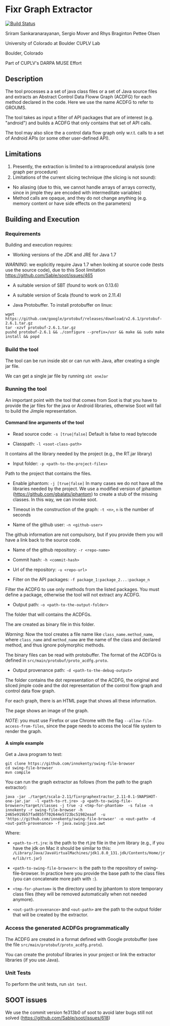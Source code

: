 # Fixr Graph Extractor


[![Build Status](https://travis-ci.com/cuplv/FixrGraphExtractor.svg?token=8yApKhj2WXmbEPSYZsqa&branch=master)](https://travis-ci.com/cuplv/FixrGraphExtractor)

Sriram Sankaranarayanan, Sergio Mover and Rhys Braginton Pettee Olsen

University of Colorado at Boulder CUPLV Lab

Boulder, Colorado

Part of CUPLV's DARPA MUSE Effort

## Description
The tool processes a a set of java class files or a set of Java source files and extracts an Abstract Control Data Floww Graph (ACDFG) for each method declared in the code.
Here we use the name ACDFG to refer to GROUMS.


The tool takes as input a filter of API packages that are of interest (e.g. "android") and builds a ACDFG that only contains that set of API calls.

The tool may also slice the a control data flow graph only w.r.t. calls to a set of Android APIs (or some other user-defined API).



## Limitations
1. Presently, the extraction is limited to a intraprocedural analysis (one graph per procedure)
2. Limitations of the current slicing technique (the slicing is not sound):
  * No aliasing (due to this, we cannot handle arrays of arrays correctly, since in jimple they are encoded with intermeditate variables)
  * Method calls are opaque, and they do not change anything (e.g. memory content or have side effects on the parameters)



## Building and Execution

### Requirements

Building and execution requires:

- Working versions of the JDK and JRE for Java 1.7

*WARNING*: we explicitly require Java 1.7 when looking at source code (tests use the source code), due to this Soot limitation https://github.com/Sable/soot/issues/465

- A suitable version of SBT (found to work on 0.13.6)
- A suitable version of Scala (found to work on 2.11.4)

- Java Protobuffer. To install protobuffer on linux:
```
wget https://github.com/google/protobuf/releases/download/v2.6.1/protobuf-2.6.1.tar.gz
tar -xzvf protobuf-2.6.1.tar.gz
pushd protobuf-2.6.1 && ./configure --prefix=/usr && make && sudo make install && popd
```


### Build the tool

The tool can be run inside sbt or can run with Java, after creating a single jar file.

We can get a single jar file by running `sbt oneJar`


### Running the tool


An important point with the tool that comes from Soot is that you have to provide the jar files for the java or Android libraries, otherwise Soot will fail to build the Jimple representation.

#### Command line arguments of the tool

- Read source code: `-s [true|false]`
Default is false to read bytecode

- Classpath: `-l <soot-class-path>`

It contains all the library needed by the project (e.g., the RT.jar library)

- Input folder: `-p <path-to-the-project-files>`

Path to the project that contains the files.


- Enable jphantom: `-j [true|false]`
In many cases we do not have all the libraries needed by the project. We use a modified version of jphantom (https://github.com/gbalats/jphantom) to create a stub of the missing classes.
In this way, we can invoke soot.

- Timeout in the construction of the graph: `-t <n>`, `n` is the number of seconds

- Name of the github user: `-n <github-user>`

The github information are not compulsory, but if you provide them you will have a link back to the source code.

- Name of the github repository: `-r <repo-name>`

- Commit hash: `-h <commit-hash>`

- Url of the repository: `-u <repo-url>`

- Filter on the API packages: `-f package_1:package_2...:package_n`

Filter the ACDFG to use only methods from the listed packages. You must define a package, otherwise the tool will not extract any ACDFG.

- Output path: `-o <path-to-the-output-folder>`

The folder that will contains the ACDFGs.

The are created as binary file in this folder.

*Warning*: Now the tool creates a file name like `class_name.method_name`, where `class_name` and `method_name` are the name of the class and declared method, and thus ignore polymorphic methods.

The binary files can be read with protobuffer. The format of the ACDFGs is defined in `src/main/protobuf/proto_acdfg.proto`.


- Output provenance path: `-d <path-to-the-debug-output>`

The folder contains the dot representation of the ACDFG, the original and sliced jimple code and the dot representation of the control flow graph and control data flow graph.

For each graph, there is an HTML page that shows all these information.

The page shows an image of the graph.

*NOTE*: you must use Firefox or use Chrome with the flag `--allow-file-access-from-files`, since the page needs to access the local file system to render the graph.



#### A simple example

Get a Java program to test:

```
git clone https://github.com/innokenty/swing-file-browser
cd swing-file-browser
mvn compile
```

You can run the graph extractor as follows (from the path to the graph extractor):
```
java -jar ./target/scala-2.11/fixrgraphextractor_2.11-0.1-SNAPSHOT-one-jar.jar  -l <path-to-rt.jre> -p <path-to-swing-file-browser>/target/classes -j true -z <tmp-for-phantom>  -s false -n innokenty -r swing-file-browser -h 2465e919b57fad855f702644e5723bc51982eaaf  -u 'https://github.com/innokenty/swing-file-browser' -o <out-path> -d <out-path-provenance> -f java.swing:java.awt
```

Where:

- `<path-to-rt.jre`: is the path to the rt.jre file in the jvm library (e.g., if you have the jdk on Mac it should be similar to this: `/Library/Java/JavaVirtualMachines/jdk1.8.0_131.jdk/Contents/Home/jre/lib/rt.jar`)

- `<path-to-swing-file-browser>`: is the path to the repository of swing-file-browser. In practice here you provide the base path to the class files (you can concatenate more path with `:`).

- `<tmp-for-phantom>` is the directory used by jphantom to store temporary class files (they will be removed automatically when not needed anymore).

- `<out-path-provenance>` and `<out-path>` are the path to the output folder that will be created by the extractor.



### Access the generated ACDFGs programmatically

The ACDFG are created in a format defined with Google protobuffer (see the file `src/main/protobuf/proto_acdfg.proto`).

You can create the protobuf libraries in your project or link the extractor libraries (if you use Java).



### Unit Tests
To perform the unit tests, run `sbt test`.


## SOOT issues
We use the commit version fe313b0 of soot to avoid later bugs still not solved (https://github.com/Sable/soot/issues/618)
